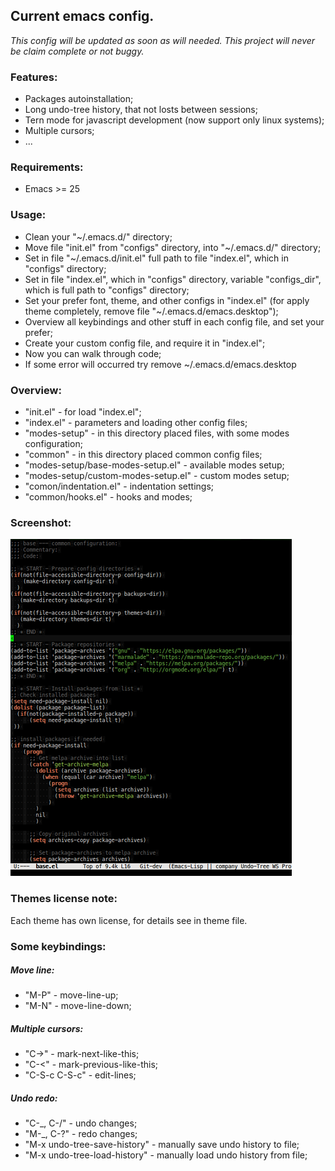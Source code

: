 ## Current emacs config.

*This config will be updated as soon as will needed.*
*This project will never be claim complete or not buggy.*

### Features:
* Packages autoinstallation;
* Long undo-tree history, that not losts between sessions;
* Tern mode for javascript development (now support only linux systems);
* Multiple cursors;
* ...

### Requirements:
* Emacs >= 25

### Usage:
* Clean your "~/.emacs.d/" directory;
* Move file "init.el" from "configs" directory, into "~/.emacs.d/" directory;
* Set in file "~/.emacs.d/init.el" full path to file "index.el", which in "configs" directory;
* Set in file "index.el", which in "configs" directory, variable "configs_dir", which is full path to "configs" directory;
* Set your prefer font, theme, and other configs in "index.el" (for apply theme completely, remove file "~/.emacs.d/emacs.desktop");
* Overview all keybindings and other stuff in each config file, and set your prefer;
* Create your custom config file, and require it in "index.el";
* Now you can walk through code;
* If some error will occurred try remove ~/.emacs.d/emacs.desktop

### Overview:

* "init.el" - for load "index.el";
* "index.el" - parameters and loading other config files;
* "modes-setup" - in this directory placed files, with some modes configuration;
* "common" - in this directory placed common config files;
* "modes-setup/base-modes-setup.el" - available modes setup;
* "modes-setup/custom-modes-setup.el" - custom modes setup;
* "comon/indentation.el" - indentation settings;
* "common/hooks.el" - hooks and modes;

### Screenshot:
![Image of editor](https://raw.githubusercontent.com/sashlex/emacs-config/master/img/screenshot.png)

### Themes license note:
Each theme has own license, for details see in theme file.

### Some keybindings:

##### Move line:
* "M-P" - move-line-up;
* "M-N" - move-line-down;

##### Multiple cursors:
* "C->" - mark-next-like-this;
* "C-<" - mark-previous-like-this;
* "C-S-c C-S-c" - edit-lines;

##### Undo redo:
* "C-_, C-/" -  undo changes;
* "M-_, C-?" -  redo changes;
* "M-x undo-tree-save-history" - manually save undo history to file;
* "M-x undo-tree-load-history" - manually load undo history from file;